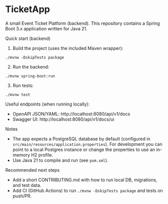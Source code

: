 # TicketApp

A small Event Ticket Platform (backend). This repository contains a Spring Boot 3.x application written for Java 21.

Quick start (backend)

1. Build the project (uses the included Maven wrapper):

```
./mvnw -DskipTests package
```

2. Run the backend:

```
./mvnw spring-boot:run
```

3. Run tests:

```
./mvnw test
```

Useful endpoints (when running locally):

- OpenAPI JSON/YAML: http://localhost:8080/api/v1/docs
- Swagger UI:       http://localhost:8080/api/v1/docs/ui

Notes
- The app expects a PostgreSQL database by default (configured in `src/main/resources/application.properties`). For development you can point to a local Postgres instance or change the properties to use an in-memory H2 profile.
- Use Java 21 to compile and run (see `pom.xml`).

Recommended next steps

- Add a short CONTRIBUTING.md with how to run local DB, migrations, and test data.
- Add CI (GitHub Actions) to run `./mvnw -DskipTests package` and tests on push/PR.
